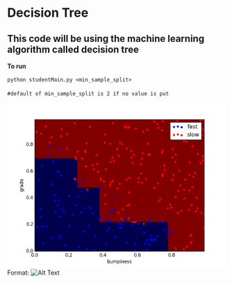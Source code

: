 Decision Tree
==============
This code will be using the machine learning algorithm called decision tree
--------------

**To run**

	python studentMain.py <min_sample_split> 

	#default of min_sample_split is 2 if no value is put

![Image of the decision tree output](test.png)
Format: ![Alt Text](url)